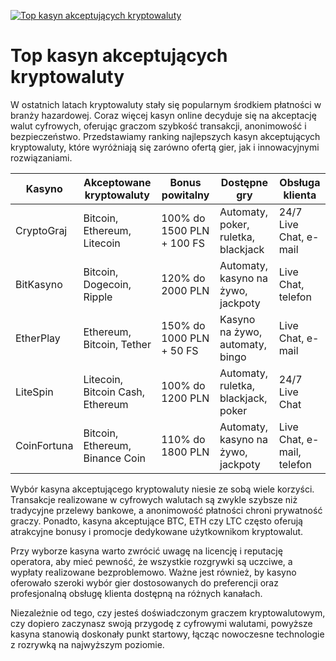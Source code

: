 [![Top kasyn akceptujących kryptowaluty](https://123-caf.pages.dev/gitsignup.png)](https://vrmoo.ru/Bt82HjjY)

<h1>Top kasyn akceptujących kryptowaluty</h1> <p>W ostatnich latach kryptowaluty stały się popularnym środkiem płatności w branży hazardowej. Coraz więcej kasyn online decyduje się na akceptację walut cyfrowych, oferując graczom szybkość transakcji, anonimowość i bezpieczeństwo. Przedstawiamy ranking najlepszych kasyn akceptujących kryptowaluty, które wyróżniają się zarówno ofertą gier, jak i innowacyjnymi rozwiązaniami.</p>  <table>   <thead>     <tr>       <th>Kasyno</th>       <th>Akceptowane kryptowaluty</th>       <th>Bonus powitalny</th>       <th>Dostępne gry</th>       <th>Obsługa klienta</th>     </tr>   </thead>   <tbody>     <tr>       <td>CryptoGraj</td>       <td>Bitcoin, Ethereum, Litecoin</td>       <td>100% do 1500 PLN + 100 FS</td>       <td>Automaty, poker, ruletka, blackjack</td>       <td>24/7 Live Chat, e-mail</td>     </tr>     <tr>       <td>BitKasyno</td>       <td>Bitcoin, Dogecoin, Ripple</td>       <td>120% do 2000 PLN</td>       <td>Automaty, kasyno na żywo, jackpoty</td>       <td>Live Chat, telefon</td>     </tr>     <tr>       <td>EtherPlay</td>       <td>Ethereum, Bitcoin, Tether</td>       <td>150% do 1000 PLN + 50 FS</td>       <td>Kasyno na żywo, automaty, bingo</td>       <td>Live Chat, e-mail</td>     </tr>     <tr>       <td>LiteSpin</td>       <td>Litecoin, Bitcoin Cash, Ethereum</td>       <td>100% do 1200 PLN</td>       <td>Automaty, ruletka, blackjack, poker</td>       <td>24/7 Live Chat</td>     </tr>     <tr>       <td>CoinFortuna</td>       <td>Bitcoin, Ethereum, Binance Coin</td>       <td>110% do 1800 PLN</td>       <td>Automaty, kasyno na żywo, jackpoty</td>       <td>Live Chat, e-mail, telefon</td>     </tr>   </tbody> </table>  <p>Wybór kasyna akceptującego kryptowaluty niesie ze sobą wiele korzyści. Transakcje realizowane w cyfrowych walutach są zwykle szybsze niż tradycyjne przelewy bankowe, a anonimowość płatności chroni prywatność graczy. Ponadto, kasyna akceptujące BTC, ETH czy LTC często oferują atrakcyjne bonusy i promocje dedykowane użytkownikom kryptowalut.</p>  <p>Przy wyborze kasyna warto zwrócić uwagę na licencję i reputację operatora, aby mieć pewność, że wszystkie rozgrywki są uczciwe, a wypłaty realizowane bezproblemowo. Ważne jest również, by kasyno oferowało szeroki wybór gier dostosowanych do preferencji oraz profesjonalną obsługę klienta dostępną na różnych kanałach.</p>  <p>Niezależnie od tego, czy jesteś doświadczonym graczem kryptowalutowym, czy dopiero zaczynasz swoją przygodę z cyfrowymi walutami, powyższe kasyna stanowią doskonały punkt startowy, łącząc nowoczesne technologie z rozrywką na najwyższym poziomie.</p>